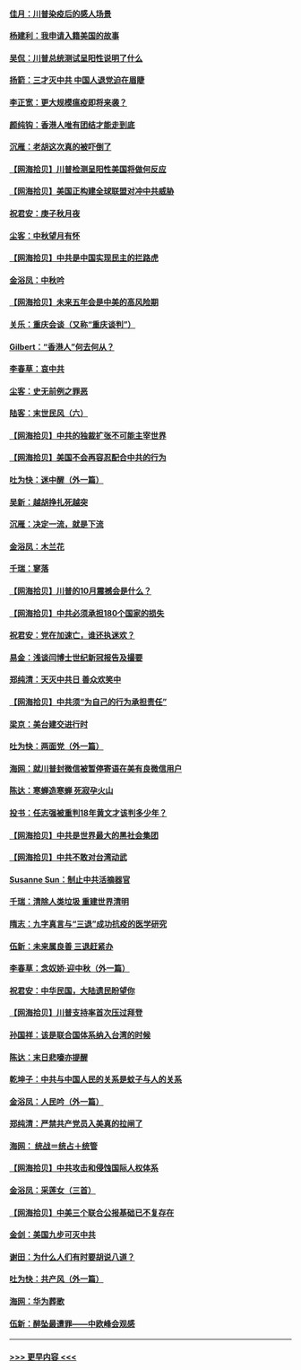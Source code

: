 #### [佳月：川普染疫后的感人场景](../pages/nsc993/n12456994.md?t=10071051) 
#### [杨建利：我申请入籍美国的故事](../pages/nsc993/n12455635.md?t=10071051) 
#### [吴侃：川普总统测试呈阳性说明了什么](../pages/nsc993/n12451869.md?t=10071051) 
#### [扬箭：三才灭中共 中国人退党迫在眉睫](../pages/nsc993/n12451842.md?t=10071051) 
#### [李正宽：更大规模瘟疫即将来袭？](../pages/nsc993/n12451455.md?t=10071051) 
#### [颜纯钩：香港人唯有团结才能走到底](../pages/nsc993/n12450870.md?t=10071051) 
#### [沉雁：老胡这次真的被吓倒了](../pages/nsc993/n12449796.md?t=10071051) 
#### [【网海拾贝】川普检测呈阳性美国将做何反应](../pages/nsc993/n12449042.md?t=10071051) 
#### [【网海拾贝】美国正构建全球联盟对冲中共威胁](../pages/nsc993/n12446580.md?t=10071051) 
#### [祝君安：庚子秋月夜](../pages/nsc993/n12445870.md?t=10071051) 
#### [尘客：中秋望月有怀](../pages/nsc993/n12444632.md?t=10071051) 
#### [【网海拾贝】中共是中国实现民主的拦路虎](../pages/nsc993/n12443573.md?t=10071051) 
#### [金浴凤：中秋吟](../pages/nsc993/n12441773.md?t=10071051) 
#### [【网海拾贝】未来五年会是中美的高风险期](../pages/nsc993/n12440760.md?t=10071051) 
#### [关乐：重庆会谈（又称“重庆谈判”）](../pages/nsc993/n12437525.md?t=10071051) 
#### [Gilbert：“香港人”何去何从？](../pages/nsc993/n12435894.md?t=10071051) 
#### [李春草：哀中共](../pages/nsc993/n12435874.md?t=10071051) 
#### [尘客：史无前例之罪恶](../pages/nsc993/n12435762.md?t=10071051) 
#### [陆客：末世民风（六）](../pages/nsc993/n12435354.md?t=10071051) 
#### [【网海拾贝】中共的独裁扩张不可能主宰世界](../pages/nsc993/n12435151.md?t=10071051) 
#### [【网海拾贝】美国不会再容忍配合中共的行为](../pages/nsc993/n12433808.md?t=10071051) 
#### [吐为快：迷中醒（外一篇）](../pages/nsc993/n12433585.md?t=10071051) 
#### [吴新：越胡挣扎死越突](../pages/nsc993/n12433562.md?t=10071051) 
#### [沉雁：决定一流，就是下流](../pages/nsc993/n12432128.md?t=10071051) 
#### [金浴凤：木兰花](../pages/nsc993/n12432124.md?t=10071051) 
#### [千瑞：寥落](../pages/nsc993/n12432071.md?t=10071051) 
#### [【网海拾贝】川普的10月震撼会是什么？](../pages/nsc993/n12431624.md?t=10071051) 
#### [【网海拾贝】中共必须承担180个国家的损失](../pages/nsc993/n12428893.md?t=10071051) 
#### [祝君安：党在加速亡，谁还执迷欢？](../pages/nsc993/n12428652.md?t=10071051) 
#### [易金：浅谈闫博士世纪新冠报告及撮要](../pages/nsc993/n12426822.md?t=10071051) 
#### [郑纯清：天灭中共日 善众欢笑中](../pages/nsc993/n12426784.md?t=10071051) 
#### [【网海拾贝】中共须“为自己的行为承担责任”](../pages/nsc993/n12426067.md?t=10071051) 
#### [梁京：美台建交进行时](../pages/nsc993/n12424066.md?t=10071051) 
#### [吐为快：两面党（外一篇）](../pages/nsc993/n12424043.md?t=10071051) 
#### [海网：就川普封微信被暂停寄语在美有良微信用户](../pages/nsc993/n12424021.md?t=10071051) 
#### [陈达：寒蝉造寒蝉 死寂孕火山](../pages/nsc993/n12423958.md?t=10071051) 
#### [投书：任志强被重判18年黄文才该判多少年？](../pages/nsc993/n12423672.md?t=10071051) 
#### [【网海拾贝】中共是世界最大的黑社会集团](../pages/nsc993/n12423543.md?t=10071051) 
#### [【网海拾贝】中共不敢对台湾动武](../pages/nsc993/n12421418.md?t=10071051) 
#### [Susanne Sun：制止中共活摘器官](../pages/nsc993/n12419654.md?t=10071051) 
#### [千瑞：清除人类垃圾 重建世界清明](../pages/nsc993/n12419414.md?t=10071051) 
#### [隋志：九字真言与“三退”成功抗疫的医学研究](../pages/nsc993/n12419248.md?t=10071051) 
#### [伍新：未来属良善 三退赶紧办](../pages/nsc993/n12418496.md?t=10071051) 
#### [李春草：念奴娇·迎中秋（外一篇）](../pages/nsc993/n12418465.md?t=10071051) 
#### [祝君安：中华民国，大陆遗民盼望你](../pages/nsc993/n12418089.md?t=10071051) 
#### [【网海拾贝】川普支持率首次压过拜登](../pages/nsc993/n12418050.md?t=10071051) 
#### [孙国祥：该是联合国体系纳入台湾的时候](../pages/nsc993/n12417369.md?t=10071051) 
#### [陈达：末日悲嚎亦提醒](../pages/nsc993/n12416736.md?t=10071051) 
#### [乾坤子：中共与中国人民的关系是蚊子与人的关系](../pages/nsc993/n12416632.md?t=10071051) 
#### [金浴凤：人民吟（外一篇）](../pages/nsc993/n12416567.md?t=10071051) 
#### [郑纯清：严禁共产党员入美真的拉闸了](../pages/nsc993/n12416550.md?t=10071051) 
#### [海网： 统战＝统占＋统管](../pages/nsc993/n12416404.md?t=10071051) 
#### [【网海拾贝】中共攻击和侵蚀国际人权体系](../pages/nsc993/n12416250.md?t=10071051) 
#### [金浴凤：采莲女（三首）](../pages/nsc993/n12415517.md?t=10071051) 
#### [【网海拾贝】中美三个联合公报基础已不复存在](../pages/nsc993/n12415054.md?t=10071051) 
#### [金剑：美国九步可灭中共](../pages/nsc993/n12413183.md?t=10071051) 
#### [谢田：为什么人们有时要胡说八道？](../pages/nsc993/n12411861.md?t=10071051) 
#### [吐为快：共产风（外一篇）](../pages/nsc993/n12411761.md?t=10071051) 
#### [海网：华为葬歌](../pages/nsc993/n12410381.md?t=10071051) 
#### [伍新：醉坠最遭罪——中欧峰会观感](../pages/nsc993/n12410364.md?t=10071051) 

----
#### [ >>> 更早内容 <<< ](../indexes/nsc993-earlier.md)
